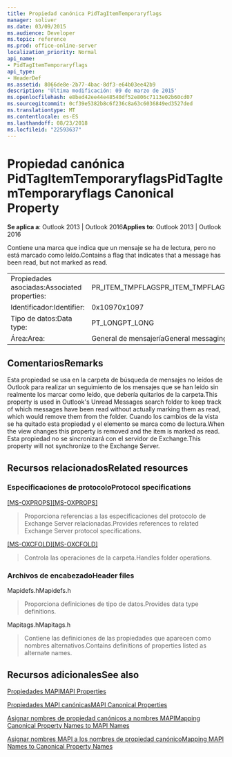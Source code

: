 ```yaml
---
title: Propiedad canónica PidTagItemTemporaryflags
manager: soliver
ms.date: 03/09/2015
ms.audience: Developer
ms.topic: reference
ms.prod: office-online-server
localization_priority: Normal
api_name:
- PidTagItemTemporaryflags
api_type:
- HeaderDef
ms.assetid: 8066de8e-2b77-4bac-8df3-e64b03ee42b9
description: 'Última modificación: 09 de marzo de 2015'
ms.openlocfilehash: e8bed42ee44e48540df52e806c7113e02b60cd07
ms.sourcegitcommit: 0cf39e5382b8c6f236c8a63c6036849ed3527ded
ms.translationtype: MT
ms.contentlocale: es-ES
ms.lasthandoff: 08/23/2018
ms.locfileid: "22593637"
---
```

# <a name="pidtagitemtemporaryflags-canonical-property"></a><span data-ttu-id="828cf-103">Propiedad canónica PidTagItemTemporaryflags</span><span class="sxs-lookup"><span data-stu-id="828cf-103">PidTagItemTemporaryflags Canonical Property</span></span>

  
  
<span data-ttu-id="828cf-104">**Se aplica a**: Outlook 2013 | Outlook 2016</span><span class="sxs-lookup"><span data-stu-id="828cf-104">**Applies to**: Outlook 2013 | Outlook 2016</span></span> 
  
<span data-ttu-id="828cf-105">Contiene una marca que indica que un mensaje se ha de lectura, pero no está marcado como leído.</span><span class="sxs-lookup"><span data-stu-id="828cf-105">Contains a flag that indicates that a message has been read, but not marked as read.</span></span>
  
|||
|:-----|:-----|
|<span data-ttu-id="828cf-106">Propiedades asociadas:</span><span class="sxs-lookup"><span data-stu-id="828cf-106">Associated properties:</span></span>  <br/> |<span data-ttu-id="828cf-107">PR_ITEM_TMPFLAGS</span><span class="sxs-lookup"><span data-stu-id="828cf-107">PR_ITEM_TMPFLAGS</span></span>  <br/> |
|<span data-ttu-id="828cf-108">Identificador:</span><span class="sxs-lookup"><span data-stu-id="828cf-108">Identifier:</span></span>  <br/> |<span data-ttu-id="828cf-109">0x1097</span><span class="sxs-lookup"><span data-stu-id="828cf-109">0x1097</span></span>  <br/> |
|<span data-ttu-id="828cf-110">Tipo de datos:</span><span class="sxs-lookup"><span data-stu-id="828cf-110">Data type:</span></span>  <br/> |<span data-ttu-id="828cf-111">PT_LONG</span><span class="sxs-lookup"><span data-stu-id="828cf-111">PT_LONG</span></span>  <br/> |
|<span data-ttu-id="828cf-112">Área:</span><span class="sxs-lookup"><span data-stu-id="828cf-112">Area:</span></span>  <br/> |<span data-ttu-id="828cf-113">General de mensajería</span><span class="sxs-lookup"><span data-stu-id="828cf-113">General messaging</span></span>  <br/> |
   
## <a name="remarks"></a><span data-ttu-id="828cf-114">Comentarios</span><span class="sxs-lookup"><span data-stu-id="828cf-114">Remarks</span></span>

<span data-ttu-id="828cf-115">Esta propiedad se usa en la carpeta de búsqueda de mensajes no leídos de Outlook para realizar un seguimiento de los mensajes que se han leído sin realmente los marcar como leído, que debería quitarlos de la carpeta.</span><span class="sxs-lookup"><span data-stu-id="828cf-115">This property is used in Outlook's Unread Messages search folder to keep track of which messages have been read without actually marking them as read, which would remove them from the folder.</span></span> <span data-ttu-id="828cf-116">Cuando los cambios de la vista se ha quitado esta propiedad y el elemento se marca como de lectura.</span><span class="sxs-lookup"><span data-stu-id="828cf-116">When the view changes this property is removed and the item is marked as read.</span></span> <span data-ttu-id="828cf-117">Esta propiedad no se sincronizará con el servidor de Exchange.</span><span class="sxs-lookup"><span data-stu-id="828cf-117">This property will not synchronize to the Exchange Server.</span></span>
  
## <a name="related-resources"></a><span data-ttu-id="828cf-118">Recursos relacionados</span><span class="sxs-lookup"><span data-stu-id="828cf-118">Related resources</span></span>

### <a name="protocol-specifications"></a><span data-ttu-id="828cf-119">Especificaciones de protocolo</span><span class="sxs-lookup"><span data-stu-id="828cf-119">Protocol specifications</span></span>

<span data-ttu-id="828cf-120">[[MS-OXPROPS]](http://msdn.microsoft.com/library/f6ab1613-aefe-447d-a49c-18217230b148%28Office.15%29.aspx)</span><span class="sxs-lookup"><span data-stu-id="828cf-120">[[MS-OXPROPS]](http://msdn.microsoft.com/library/f6ab1613-aefe-447d-a49c-18217230b148%28Office.15%29.aspx)</span></span>
  
> <span data-ttu-id="828cf-121">Proporciona referencias a las especificaciones del protocolo de Exchange Server relacionadas.</span><span class="sxs-lookup"><span data-stu-id="828cf-121">Provides references to related Exchange Server protocol specifications.</span></span>
    
<span data-ttu-id="828cf-122">[[MS-OXCFOLD]](http://msdn.microsoft.com/library/c0f31b95-c07f-486c-98d9-535ed9705fbf%28Office.15%29.aspx)</span><span class="sxs-lookup"><span data-stu-id="828cf-122">[[MS-OXCFOLD]](http://msdn.microsoft.com/library/c0f31b95-c07f-486c-98d9-535ed9705fbf%28Office.15%29.aspx)</span></span>
  
> <span data-ttu-id="828cf-123">Controla las operaciones de la carpeta.</span><span class="sxs-lookup"><span data-stu-id="828cf-123">Handles folder operations.</span></span>
    
### <a name="header-files"></a><span data-ttu-id="828cf-124">Archivos de encabezado</span><span class="sxs-lookup"><span data-stu-id="828cf-124">Header files</span></span>

<span data-ttu-id="828cf-125">Mapidefs.h</span><span class="sxs-lookup"><span data-stu-id="828cf-125">Mapidefs.h</span></span>
  
> <span data-ttu-id="828cf-126">Proporciona definiciones de tipo de datos.</span><span class="sxs-lookup"><span data-stu-id="828cf-126">Provides data type definitions.</span></span>
    
<span data-ttu-id="828cf-127">Mapitags.h</span><span class="sxs-lookup"><span data-stu-id="828cf-127">Mapitags.h</span></span>
  
> <span data-ttu-id="828cf-128">Contiene las definiciones de las propiedades que aparecen como nombres alternativos.</span><span class="sxs-lookup"><span data-stu-id="828cf-128">Contains definitions of properties listed as alternate names.</span></span>
    
## <a name="see-also"></a><span data-ttu-id="828cf-129">Recursos adicionales</span><span class="sxs-lookup"><span data-stu-id="828cf-129">See also</span></span>



[<span data-ttu-id="828cf-130">Propiedades MAPI</span><span class="sxs-lookup"><span data-stu-id="828cf-130">MAPI Properties</span></span>](mapi-properties.md)
  
[<span data-ttu-id="828cf-131">Propiedades MAPI canónicas</span><span class="sxs-lookup"><span data-stu-id="828cf-131">MAPI Canonical Properties</span></span>](mapi-canonical-properties.md)
  
[<span data-ttu-id="828cf-132">Asignar nombres de propiedad canónicos a nombres MAPI</span><span class="sxs-lookup"><span data-stu-id="828cf-132">Mapping Canonical Property Names to MAPI Names</span></span>](mapping-canonical-property-names-to-mapi-names.md)
  
[<span data-ttu-id="828cf-133">Asignar nombres MAPI a los nombres de propiedad canónico</span><span class="sxs-lookup"><span data-stu-id="828cf-133">Mapping MAPI Names to Canonical Property Names</span></span>](mapping-mapi-names-to-canonical-property-names.md)

